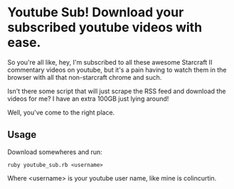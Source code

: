 # Youtube Sub! Download your subscribed youtube videos with ease.

So you're all like, hey, I'm subscribed to all these awesome Starcraft II commentary videos on youtube, but it's a pain having to watch them in the browser with all that non-starcraft chrome and such.

Isn't there some script that will just scrape the RSS feed and download the videos for me? I have an extra 100GB just lying around!

Well, you've come to the right place.

## Usage

Download somewheres and run:

    ruby youtube_sub.rb <username>
    
Where &lt;username&gt; is your youtube user name, like mine is colincurtin.